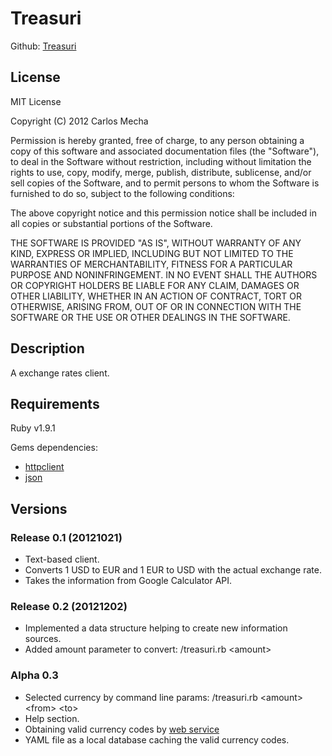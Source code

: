 # Treasuri

Github: [Treasuri](https://github.com/CarlosMecha/Treasuri)

## License

MIT License

Copyright (C) 2012 Carlos Mecha 

Permission is hereby granted, free of charge, to any person obtaining a copy of
this software and associated documentation files (the "Software"), to deal in
the Software without restriction, including without limitation the rights to
use, copy, modify, merge, publish, distribute, sublicense, and/or sell copies
of the Software, and to permit persons to whom the Software is furnished to do
so, subject to the following conditions:

The above copyright notice and this permission notice shall be included in all
copies or substantial portions of the Software.

THE SOFTWARE IS PROVIDED "AS IS", WITHOUT WARRANTY OF ANY KIND, EXPRESS OR
IMPLIED, INCLUDING BUT NOT LIMITED TO THE WARRANTIES OF MERCHANTABILITY,
FITNESS FOR A PARTICULAR PURPOSE AND NONINFRINGEMENT. IN NO EVENT SHALL THE
AUTHORS OR COPYRIGHT HOLDERS BE LIABLE FOR ANY CLAIM, DAMAGES OR OTHER
LIABILITY, WHETHER IN AN ACTION OF CONTRACT, TORT OR OTHERWISE, ARISING FROM,
OUT OF OR IN CONNECTION WITH THE SOFTWARE OR THE USE OR OTHER DEALINGS IN THE
SOFTWARE.

## Description

A exchange rates client. 

## Requirements

Ruby v1.9.1

Gems dependencies:
 - [httpclient](https://github.com/nahi/httpclient)
 - [json](http://flori.github.com/json/)

## Versions

### Release 0.1 (20121021)

* Text-based client.
* Converts 1 USD to EUR and 1 EUR to USD with the actual exchange rate.
* Takes the information from Google Calculator API.

### Release 0.2 (20121202)

* Implemented a data structure helping to create new information sources.
* Added amount parameter to convert: /treasuri.rb \<amount\>

### Alpha 0.3

* Selected currency by command line params: /treasuri.rb \<amount\> \<from\> \<to\>
* Help section.
* Obtaining valid currency codes by [web service](http://www.ezzylearning.com/services/CountryInformationService.asmx/GetCurrencies?)
* YAML file as a local database caching the valid currency codes.
